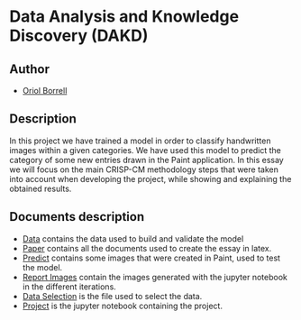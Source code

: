 # Data Analysis and Knowledge Discovery (DAKD)

## Author
* [Oriol Borrell](https://github.com/oriolborrellroig/)

## Description

In this project we have trained a model in order to classify handwritten images within a given categories. We have used this model to predict the category of some new entries drawn in the Paint application.  In this essay we will focus on the main CRISP-CM methodology steps that were taken into account when developing the project, while showing and explaining the obtained results.

## Documents description

* [Data](https://github.com/oriolborrellroig/DAKD-Drawing-recognizer/tree/master/data) contains the data used to build and validate the model
* [Paper](https://github.com/oriolborrellroig/DAKD-Drawing-recognizer/tree/master/paper) contains all the documents used to create the essay in latex.
* [Predict](https://github.com/oriolborrellroig/DAKD-Drawing-recognizer/tree/master/predict) contains some images that were created in Paint, used to test the model.
* [Report Images](https://github.com/oriolborrellroig/DAKD-Drawing-recognizer/tree/master/report_images) contain the images generated with the jupyter notebook in the different iterations.
* [Data Selection](https://github.com/oriolborrellroig/DAKD-Drawing-recognizer/blob/master/dataSelection.py) is the file used to select the data.
* [Project](https://github.com/oriolborrellroig/DAKD-Drawing-recognizer/blob/master/Project.ipynb) is the jupyter notebook containing the project.

